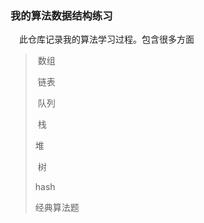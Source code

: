 ### 我的算法数据结构练习

&emsp;此仓库记录我的算法学习过程。包含很多方面

> ​	数组
>
> ​	链表
>
> ​	队列
>
> ​	栈
>
>    堆
>
> ​	树
>
>   hash
>
> 经典算法题

